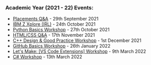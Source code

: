 ### Academic Year (2021 - 22) Events:
* [Placements Q&A](https://github.com/NTUDevSoc/Workshops/tree/main/Archive/2021-22/Placements%20101%20QA) - 29th September 2021
* [IBM Z Xplore (IRL)](https://github.com/NTUDevSoc/Workshops/tree/main/Archive/2021-22/IBM%20Z%20Xplore) - 24th October 2021
* [Python Basics Workshop](https://github.com/NTUDevSoc/Workshops/tree/main/Archive/2021-22/Python%20Basics) - 27th October 2021
* [HTML/CSS Q&A](https://github.com/NTUDevSoc/Workshops/tree/main/Archive/2021-22/HTML%26CSS%20QA) - 17th November 2021
* [C++ Design & Good Practice Workshop](https://github.com/NTUDevSoc/Workshops/tree/main/Archive/2021-22/C%2B%2B%20Good%20Practices%20Workshop) - 1st December 2021
* [GitHub Basics Workshop](https://github.com/NTUDevSoc/Workshops/tree/main/Archive/2021-22/Github%20Basics%20Workshop) - 26th January 2022
* [Let's Make: [VS Code Extensions] Workshop](https://github.com/NTUDevSoc/Workshops/tree/main/Archive/2021-22/Lets%20Make%20VS%20Code%20Extension%20Workshop) - 9th March 2022
* [C# Workshop](https://github.com/NTUDevSoc/Workshops/tree/main/Archive/2021-22/C#%20Basics%20Workshop) - 13th March 2022

